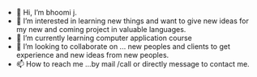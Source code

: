 - 👋 Hi, I’m bhoomi j.
- 👀 I’m interested in learning new things and want to give new ideas for my new and coming project in valuable languages.
- 🌱 I’m currently learning computer application course 
- 💞️ I’m looking to collaborate on ... new peoples and clients to get experience and new ideas from new peoples.
- 📫 How to reach me ...by mail /call or directly message to contact me.

<!---
1774bhoomi/1774bhoomi is a ✨ special ✨ repository because its `README.md` (this file) appears on your GitHub profile.
You can click the Preview link to take a look at your changes.
--->
